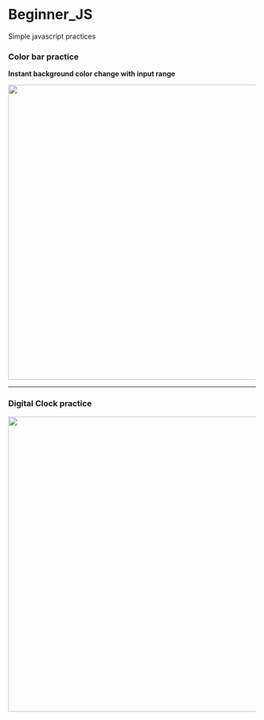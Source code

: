 # Beginner_JS
Simple javascript practices

### Color bar practice
**Instant background color change with input range**

<img src="https://i.ibb.co/q7FjKJb/color-Bar-SS.png" width="600" height="auto" />

---

### Digital Clock practice

<img src="https://i.ibb.co/DRRYRNy/screenshotclock.png" width="600" height="auto" />









